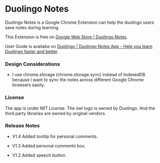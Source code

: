 # Duolingo Notes

Duolingo Notes is a Google Chrome Extension can help the duolingo users save notes during learning.

This Extension is free on [Google Web Store | Duolingo Notes](https://chrome.google.com/webstore/detail/duolingo-notes/fdhafjdcofficgjebiflfamofkoedieh). 

User Guide is availabe on [Duolingo | Duolingo Notes App - Help you learn Duolingo faster and better](https://www.duolingo.com/comment/2976444).

### Design Considerations
* I use chrome.storage (chrome.storage.sync) instead of IndexedDB because I want to sync the notes across different Google Chrome browsers easily.

### License
The app is under MIT License. The owl logo is owned by Duolingo. And the third party libraries are owned by original vendors.

### Release Notes
* V1.4 
Added tooltip for personal comments.

* V1.3
Added personal comments box.

* V1.2
Added speech button.
